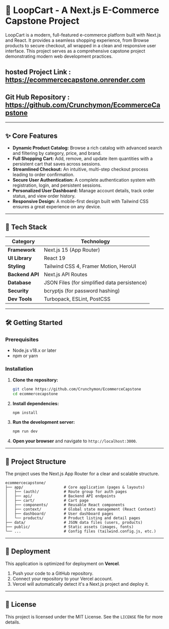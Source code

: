 # 🛒 LoopCart - A Next.js E-Commerce Capstone Project

LoopCart is a modern, full-featured e-commerce platform built with Next.js and React. It provides a seamless shopping experience, from Browse products to secure checkout, all wrapped in a clean and responsive user interface. This project serves as a comprehensive capstone project demonstrating modern web development practices.

## hosted Project Link :  https://ecommercecapstone.onrender.com
## Git Hub Repository : https://github.com/Crunchymon/EcommerceCapstone
-----

## ✨ Core Features

  - **Dynamic Product Catalog:** Browse a rich catalog with advanced search and filtering by category, price, and brand.
  - **Full Shopping Cart:** Add, remove, and update item quantities with a persistent cart that saves across sessions.
  - **Streamlined Checkout:** An intuitive, multi-step checkout process leading to order confirmation.
  - **Secure User Authentication:** A complete authentication system with registration, login, and persistent sessions.
  - **Personalized User Dashboard:** Manage account details, track order status, and view order history.
  - **Responsive Design:** A mobile-first design built with Tailwind CSS ensures a great experience on any device.

-----

## 🚀 Tech Stack

| Category        | Technology                                                              |
| --------------- | ----------------------------------------------------------------------- |
| **Framework** | Next.js 15 (App Router)                                                 |
| **UI Library** | React 19                                                                |
| **Styling** | Tailwind CSS 4, Framer Motion, HeroUI                                   |
| **Backend API** | Next.js API Routes                                                      |
| **Database** | JSON Files (for simplified data persistence)                            |
| **Security** | bcryptjs (for password hashing)                                         |
| **Dev Tools** | Turbopack, ESLint, PostCSS                                              |

-----

## 🛠️ Getting Started

### Prerequisites

  - Node.js v18.x or later
  - npm or yarn

### Installation

1.  **Clone the repository:**

    ```bash
    git clone https://github.com/Crunchymon/EcommerceCapstone
    cd ecommercecapstone
    ```

2.  **Install dependencies:**

    ```bash
    npm install
    ```

3.  **Run the development server:**

    ```bash
    npm run dev
    ```

4.  **Open your browser** and navigate to `http://localhost:3000`.

-----

## 📁 Project Structure

The project uses the Next.js App Router for a clear and scalable structure.

```
ecommercecapstone/
├── app/                  # Core application (pages & layouts)
│   ├── (auth)/           # Route group for auth pages
│   ├── api/              # Backend API endpoints
│   ├── cart/             # Cart page
│   ├── components/       # Reusable React components
│   ├── context/          # Global state management (React Context)
│   ├── dashboard/        # User dashboard pages
│   └── products/         # Product listing and detail pages
├── data/                 # JSON data files (users, products)
├── public/               # Static assets (images, fonts)
└── ...                   # Config files (tailwind.config.js, etc.)
```

-----

## 🚀 Deployment

This application is optimized for deployment on **Vercel**.

1.  Push your code to a GitHub repository.
2.  Connect your repository to your Vercel account.
3.  Vercel will automatically detect it's a Next.js project and deploy it.

-----

## 📝 License

This project is licensed under the MIT License. See the `LICENSE` file for more details.
